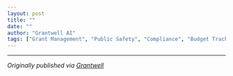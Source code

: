 ```yaml
---
layout: post
title: ""
date: ""
author: "Grantwell AI"
tags: ["Grant Management", "Public Safety", "Compliance", "Budget Tracking"]
---
```




---

*Originally published via [Grantwell](https://grantwell.co)*